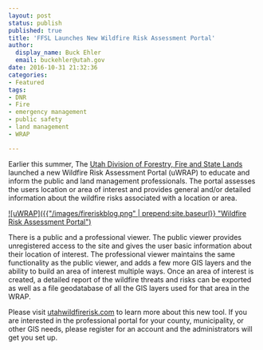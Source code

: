 ```yaml
---
layout: post
status: publish
published: true
title: 'FFSL Launches New Wildfire Risk Assessment Portal'
author:
  display_name: Buck Ehler
  email: buckehler@utah.gov
date: 2016-10-31 21:32:36
categories:
- Featured
tags:
- DNR
- Fire
- emergency management
- public safety
- land management
- WRAP

---
```


Earlier this summer, The [Utah Division of Forestry, Fire and State Lands](http://www.ffsl.utah.gov/) launched a new Wildfire Risk Assessment Portal (uWRAP) to educate and inform the public and land management professionals. The portal assesses the users location or area of interest and provides general and/or detailed information about the wildfire risks associated with a location or area.

[![uWRAP]({{"/images/fireriskblog.png" | prepend:site.baseurl}} "Wildfire Risk Assessment Portal")](https://www.utahwildfirerisk.com/)

There is a public and a professional viewer. The public viewer provides unregistered access to the site and gives the user basic information about their location of interest. The professional viewer maintains the same functionality as the public viewer, and adds a few more GIS layers and the ability to build an area of interest multiple ways. Once an area of interest is created, a detailed report of the wildfire threats and risks can be exported as well as a file geodatabase of all the GIS layers used for that area in the WRAP.

Please visit [utahwildfirerisk.com](utahwildfirerisk.com) to learn more about this new tool. If you are interested in the professional portal for your county, municipality, or other GIS needs, please register for an account and the administrators will get you set up.
